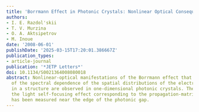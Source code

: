 ```yaml
---
title: 'Borrmann Effect in Photonic Crystals: Nonlinear Optical Consequences'
authors:
- I. E. Razdol'skii
- T. V. Murzina
- O. A. Aktsipetrov
- M. Inoue
date: '2008-06-01'
publishDate: '2025-03-15T17:20:01.386667Z'
publication_types:
- article-journal
publication: '*JETP Letters*'
doi: 10.1134/S0021364008080018
abstract: Nonlinear-optical manifestations of the Borrmann effect that are consequences
  of the spectral dependence of the spatial distributions of the electromagnetic field
  in a structure are observed in one-dimensional photonic crystals. The spectrum of
  the light self-focusing effect corresponding to the propagation-matrix calculations
  has been measured near the edge of the photonic gap.
---
```

